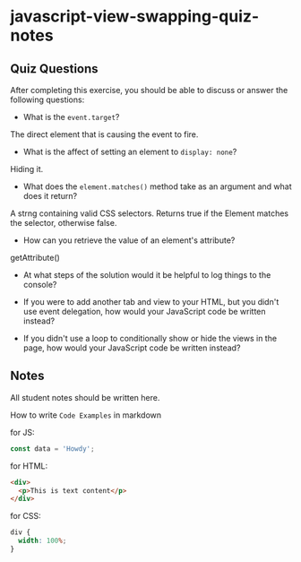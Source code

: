 # javascript-view-swapping-quiz-notes

## Quiz Questions

After completing this exercise, you should be able to discuss or answer the following questions:

- What is the `event.target`?

The direct element that is causing the event to fire.

- What is the affect of setting an element to `display: none`?

Hiding it.

- What does the `element.matches()` method take as an argument and what does it return?

A strng containing valid CSS selectors. Returns true if the Element matches the selector, otherwise false.

- How can you retrieve the value of an element's attribute?

getAttribute()

- At what steps of the solution would it be helpful to log things to the console?

- If you were to add another tab and view to your HTML, but you didn't use event delegation, how would your JavaScript code be written instead?

- If you didn't use a loop to conditionally show or hide the views in the page, how would your JavaScript code be written instead?

## Notes

All student notes should be written here.

How to write `Code Examples` in markdown

for JS:

```javascript
const data = 'Howdy';
```

for HTML:

```html
<div>
  <p>This is text content</p>
</div>
```

for CSS:

```css
div {
  width: 100%;
}
```
